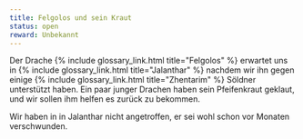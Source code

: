 ```yaml
---
title: Felgolos und sein Kraut
status: open
reward: Unbekannt
---
```


Der Drache {% include glossary_link.html title="Felgolos" %} erwartet uns in {% include
glossary_link.html title="Jalanthar" %} nachdem wir ihn gegen einige {% include glossary_link.html
title="Zhentarim" %} Söldner unterstützt haben. Ein paar junger Drachen haben sein Pfeifenkraut
geklaut, und wir sollen ihm helfen es zurück zu bekommen.

Wir haben in in Jalanthar nicht angetroffen, er sei wohl schon vor Monaten verschwunden.
